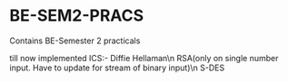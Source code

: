 # BE-SEM2-PRACS

Contains BE-Semester 2 practicals

till now implemented
ICS:-
Diffie Hellaman\n
RSA(only on single number input. Have to update for stream of binary input)\n
S-DES

